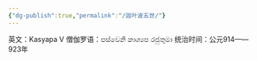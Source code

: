 ```yaml
---
{"dg-publish":true,"permalink":"/迦叶波五世/"}
---
```


英文：Kasyapa V
僧伽罗语：පස්වෙනි කාශ්‍යප රජුතුමා
统治时间：公元914——923年